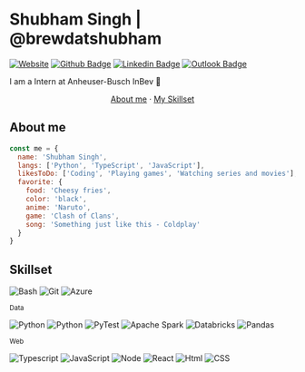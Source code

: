 
# Shubham Singh | @brewdatshubham

[![Website](https://img.shields.io/badge/website--000?style=social&logo=google-chrome&logoColor=black&link=https://shubham20.vercel.app)](https://shubham20.vercel.app)
[![Github Badge](https://img.shields.io/badge/GitHub--000?style=social&logo=Github&logoColor=black&link=https://github.com/brewdatshubham)](https://github.com/brewdatshubham)
[![Linkedin Badge](https://img.shields.io/badge/LinkedIn--000?style=social&logo=Linkedin&logoColor=0077B5&link=https://www.linkedin.com/in/shubham-singh19/)](https://www.linkedin.com/in/shubham-singh19/)
[![Outlook Badge](https://img.shields.io/badge/email--000?style=social&logo=microsoft-outlook&logoColor=0078d4&link=mailto:shubham212a@gmail.com)](mailto:shubham212a@gmail.com)

I am a Intern at Anheuser-Busch InBev 🍻

<p align='center'>
  <a href="#about-me">About me</a>
  ·
  <a href="#skillset">My Skillset</a>
</p>

## About me

```js
const me = {
  name: 'Shubham Singh',
  langs: ['Python', 'TypeScript', 'JavaScript'],
  likesToDo: ['Coding', 'Playing games', 'Watching series and movies'],
  favorite: {
    food: 'Cheesy fries',
    color: 'black',
    anime: 'Naruto',
    game: 'Clash of Clans',
    song: 'Something just like this - Coldplay'
  }
}
```

## Skillset

<img src="https://img.shields.io/badge/-bash-4EAA25?logo=gnuBash&logoColor=white&labelColor=4EAA25" alt="Bash" /> <img src="https://img.shields.io/badge/-Git-F05032?logo=Git&logoColor=white&labelColor=F05032" alt="Git" /> <img src="https://img.shields.io/badge/-Azure-0078D4?logo=microsoftAzure&logoColor=white&labelColor=0078D4" alt="Azure" />

<sub>Data</sub>

<img src="https://img.shields.io/badge/SQL-blue" alt="Python" /> <img src="https://img.shields.io/badge/-Python-3776AB?logo=Python&logoColor=white&labelColor=3776AB" alt="Python" /> <img src="https://img.shields.io/badge/-PyTest-0A9EDC?logo=Pytest&logoColor=white&labelColor=0A9EDC" alt="PyTest" /> <img src="https://img.shields.io/badge/-Spark-E25A1C?logo=apacheSpark&logoColor=white&labelColor=E25A1C" alt="Apache Spark" /> <img src="https://img.shields.io/badge/-Databricks-FF3621?logo=Databricks&logoColor=white&labelColor=FF3621" alt="Databricks" /> <img src="https://img.shields.io/badge/-Pandas-150458?logo=pandas&logoColor=white&labelColor=150458" alt="Pandas" />

<sub>Web</sub>

<img src="https://img.shields.io/badge/-TypeScript-007ACC?logo=typescript&logoColor=white&labelColor=007ACC" alt="Typescript" /> <img src="https://img.shields.io/badge/-JavaScript-F7DF1E?logo=javascript&logoColor=white&labelColor=F7DF1E" alt="JavaScript" /> <img src="https://img.shields.io/badge/-Node%20JS-green?logo=node.js&logoColor=white&labelColor=green" alt="Node" /> <img src="https://img.shields.io/badge/-React%20JS-61DAFB?logo=react&logoColor=white&labelColor=61DAFB" alt="React" /> <img src="https://img.shields.io/badge/-HTML%205-E34F26?logo=HTML5&logoColor=white&labelColor=E34F26" alt="Html" /> <img src="https://img.shields.io/badge/-CSS%203-1572B6?logo=CSS3&logoColor=white&labelColor=1572B6" alt="CSS" />
